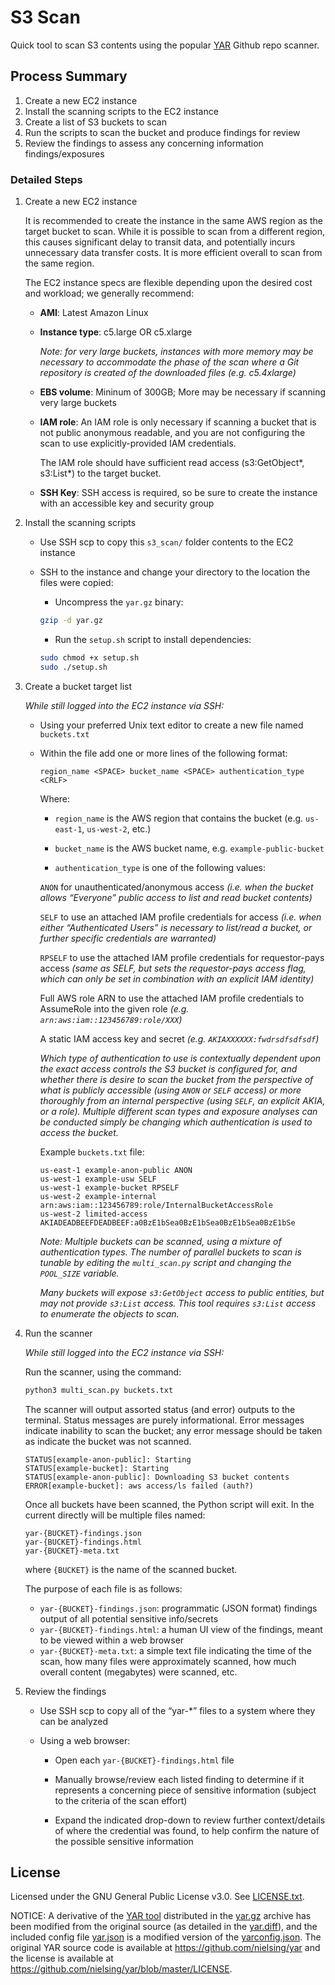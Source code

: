 # S3 Scan

Quick tool to scan S3 contents using the popular [YAR](https://github.com/Furduhlutur/yar) Github repo scanner.

## Process Summary

1. Create a new EC2 instance
1. Install the scanning scripts to the EC2 instance
1. Create a list of S3 buckets to scan
1. Run the scripts to scan the bucket and produce findings for review
1. Review the findings to assess any concerning information findings/exposures

### Detailed Steps

1.  Create a new EC2 instance

    It is recommended to create the instance in the same AWS region as the target bucket to scan. While it is possible to scan from a different region, this causes significant delay to transit data, and potentially incurs unnecessary data transfer costs. It is more efficient overall to scan from the same region.

    The EC2 instance specs are flexible depending upon the desired cost and workload; we generally recommend:

    - **AMI**: Latest Amazon Linux
    - **Instance type**: c5.large OR c5.xlarge

      _Note: for very large buckets, instances with more memory may be necessary to accommodate the phase of the scan where a Git repository is created of the downloaded files (e.g. c5.4xlarge)_

    - **EBS volume**: Mininum of 300GB; More may be necessary if scanning very large buckets
    - **IAM role**: An IAM role is only necessary if scanning a bucket that is not public anonymous readable, and you are not configuring the scan to use explicitly-provided IAM credentials.

      The IAM role should have sufficient read access (s3:GetObject*, s3:List*) to the target bucket.

    - **SSH Key**: SSH access is required, so be sure to create the instance with an accessible key and security group

1.  Install the scanning scripts

    - Use SSH scp to copy this `s3_scan/` folder contents to the EC2 instance

    - SSH to the instance and change your directory to the location the files were copied:

      - Uncompress the `yar.gz` binary:

      ```bash
      gzip -d yar.gz
      ```

      - Run the `setup.sh` script to install dependencies:

      ```bash
      sudo chmod +x setup.sh
      sudo ./setup.sh
      ```

1.  Create a bucket target list

    _While still logged into the EC2 instance via SSH:_

    - Using your preferred Unix text editor to create a new file named `buckets.txt`

    - Within the file add one or more lines of the following format:

      ```
      region_name <SPACE> bucket_name <SPACE> authentication_type <CRLF>
      ```

      Where:

      - `region_name` is the AWS region that contains the bucket (e.g. `us-east-1`, `us-west-2`, etc.)

      - `bucket_name` is the AWS bucket name, e.g. `example-public-bucket`

      - `authentication_type` is one of the following values:

      `ANON` for unauthenticated/anonymous access _(i.e. when the bucket allows “Everyone” public access to list and read bucket contents)_

      `SELF` to use an attached IAM profile credentials for access _(i.e. when either “Authenticated Users” is necessary to list/read a bucket, or further specific credentials are warranted)_

      `RPSELF` to use the attached IAM profile credentials for requestor-pays access _(same as SELF, but sets the requestor-pays access flag, which can only be set in combination with an explicit IAM identity)_

      Full AWS role ARN to use the attached IAM profile credentials to AssumeRole into the given role _(e.g. `arn:aws:iam::123456789:role/XXX`)_

      A static IAM access key and secret _(e.g. `AKIAXXXXXX:fwdrsdfsdfsdf`)_

      _Which type of authentication to use is contextually dependent upon the exact access controls the S3 bucket is configured for, and whether there is desire to scan the bucket from the perspective of what is publicly accessible (using `ANON` or `SELF` access) or more thoroughly from an internal perspective (using `SELF`, an explicit AKIA, or a role). Multiple different scan types and exposure analyses can be conducted simply be changing which authentication is used to access the bucket._

      Example `buckets.txt` file:

      ```
      us-east-1 example-anon-public ANON
      us-west-1 example-usw SELF
      us-west-1 example-bucket RPSELF
      us-west-2 example-internal arn:aws:iam::123456789:role/InternalBucketAccessRole
      us-west-2 limited-access AKIADEADBEEFDEADBEEF:a0BzE1bSea0BzE1bSea0BzE1bSea0BzE1bSe
      ```

      _Note: Multiple buckets can be scanned, using a mixture of authentication types. The number of parallel buckets to scan is tunable by editing the `multi_scan.py` script and changing the `POOL_SIZE` variable._

      _Many buckets will expose `s3:GetObject` access to public entities, but may not provide `s3:List` access. This tool requires `s3:List` access to enumerate the objects to scan._

1.  Run the scanner

    _While still logged into the EC2 instance via SSH:_

    Run the scanner, using the command:

    ```bash
    python3 multi_scan.py buckets.txt
    ```

    The scanner will output assorted status (and error) outputs to the terminal. Status messages are purely informational. Error messages indicate inability to scan the bucket; any error message should be taken as indicate the bucket was not scanned.

    ```
    STATUS[example-anon-public]: Starting
    STATUS[example-bucket]: Starting
    STATUS[example-anon-public]: Downloading S3 bucket contents
    ERROR[example-bucket]: aws access/ls failed (auth?)
    ```

    Once all buckets have been scanned, the Python script will exit. In the current directly will be multiple files named:

    ```
    yar-{BUCKET}-findings.json
    yar-{BUCKET}-findings.html
    yar-{BUCKET}-meta.txt
    ```

    where `{BUCKET}` is the name of the scanned bucket.

    The purpose of each file is as follows:

    - `yar-{BUCKET}-findings.json`: programmatic (JSON format) findings output of all potential sensitive info/secrets
    - `yar-{BUCKET}-findings.html`: a human UI view of the findings, meant to be viewed within a web browser
    - `yar-{BUCKET}-meta.txt`: a simple text file indicating the time of the scan, how many files were approximately scanned, how much overall content (megabytes) were scanned, etc.

1.  Review the findings

    - Use SSH scp to copy all of the “yar-\*” files to a system where they can be analyzed

    - Using a web browser:

      - Open each `yar-{BUCKET}-findings.html` file

      - Manually browse/review each listed finding to determine if it represents a concerning piece of sensitive information (subject to the criteria of the scan effort)

      - Expand the indicated drop-down to review further context/details of where the credential was found, to help confirm the nature of the possible sensitive information

## License

Licensed under the GNU General Public License v3.0. See [LICENSE.txt](./LICENSE.txt).

NOTICE: A derivative of the [YAR tool](https://github.com/nielsing/yar) distributed in the [yar.gz](./yar.gz) archive has been modified from the original source (as detailed in the [yar.diff](./yar.diff)), and the included config file [yar.json](./yar.json) is a modified version of the [yarconfig.json](https://github.com/nielsing/yar/blob/master/config/yarconfig.json). The original YAR source code is available at https://github.com/nielsing/yar and the license is available at https://github.com/nielsing/yar/blob/master/LICENSE.
